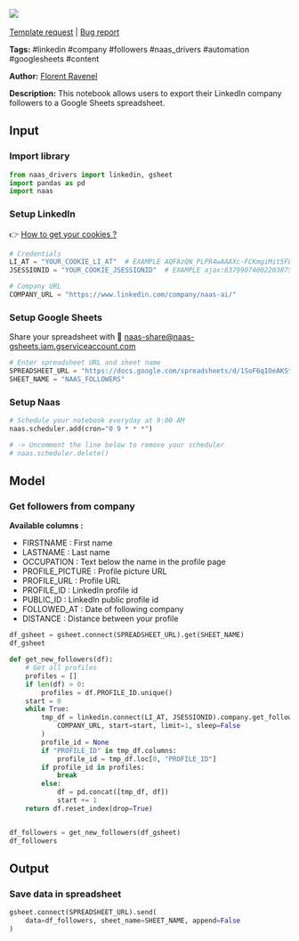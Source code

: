 <a href="https://app.naas.ai/user-redirect/naas/downloader?url=https://raw.githubusercontent.com/jupyter-naas/awesome-notebooks/master/LinkedIn/LinkedIn_Send_company_followers_to_Google_Sheets.ipynb" target="_parent"><img src="https://naasai-public.s3.eu-west-3.amazonaws.com/open_in_naas.svg"/></a><br><br><a href="https://github.com/jupyter-naas/awesome-notebooks/issues/new?assignees=&labels=&template=template-request.md&title=Tool+-+Action+of+the+notebook+">Template request</a> | <a href="https://github.com/jupyter-naas/awesome-notebooks/issues/new?assignees=&labels=bug&template=bug_report.md&title=LinkedIn+-+Send+company+followers+to+Google+Sheets:+Error+short+description">Bug report</a>

**Tags:** #linkedin #company #followers #naas_drivers #automation #googlesheets #content

**Author:** [Florent Ravenel](https://www.linkedin.com/in/florent-ravenel/)

**Description:** This notebook allows users to export their LinkedIn company followers to a Google Sheets spreadsheet.

## Input

### Import library


```python
from naas_drivers import linkedin, gsheet
import pandas as pd
import naas
```

### Setup LinkedIn
👉 <a href='https://www.notion.so/LinkedIn-driver-Get-your-cookies-d20a8e7e508e42af8a5b52e33f3dba75'>How to get your cookies ?</a>


```python
# Credentials
LI_AT = "YOUR_COOKIE_LI_AT"  # EXAMPLE AQFAzQN_PLPR4wAAAXc-FCKmgiMit5FLdY1af3-2
JSESSIONID = "YOUR_COOKIE_JSESSIONID"  # EXAMPLE ajax:8379907400220387585

# Company URL
COMPANY_URL = "https://www.linkedin.com/company/naas-ai/"
```

### Setup Google Sheets
Share your spreadsheet with 🔗 naas-share@naas-gsheets.iam.gserviceaccount.com 


```python
# Enter spreadsheet URL and sheet name
SPREADSHEET_URL = "https://docs.google.com/spreadsheets/d/1SoF6qIOeAKStOIx9FrMhcElN7XuiKiqPutZy823BgsY/edit#gid=0"
SHEET_NAME = "NAAS_FOLLOWERS"
```

### Setup Naas


```python
# Schedule your notebook everyday at 9:00 AM
naas.scheduler.add(cron="0 9 * * *")

# -> Uncomment the line below to remove your scheduler
# naas.scheduler.delete()
```

## Model

### Get followers from company
**Available columns :**
- FIRSTNAME : First name
- LASTNAME : Last name
- OCCUPATION : Text below the name in the profile page
- PROFILE_PICTURE : Profile picture URL
- PROFILE_URL : Profile URL
- PROFILE_ID : LinkedIn profile id
- PUBLIC_ID : LinkedIn public profile id
- FOLLOWED_AT : Date of following company
- DISTANCE : Distance between your profile


```python
df_gsheet = gsheet.connect(SPREADSHEET_URL).get(SHEET_NAME)
df_gsheet
```


```python
def get_new_followers(df):
    # Get all profiles
    profiles = []
    if len(df) > 0:
        profiles = df.PROFILE_ID.unique()
    start = 0
    while True:
        tmp_df = linkedin.connect(LI_AT, JSESSIONID).company.get_followers(
            COMPANY_URL, start=start, limit=1, sleep=False
        )
        profile_id = None
        if "PROFILE_ID" in tmp_df.columns:
            profile_id = tmp_df.loc[0, "PROFILE_ID"]
        if profile_id in profiles:
            break
        else:
            df = pd.concat([tmp_df, df])
            start += 1
    return df.reset_index(drop=True)


df_followers = get_new_followers(df_gsheet)
df_followers
```

## Output

### Save data in spreadsheet


```python
gsheet.connect(SPREADSHEET_URL).send(
    data=df_followers, sheet_name=SHEET_NAME, append=False
)
```


```python

```
